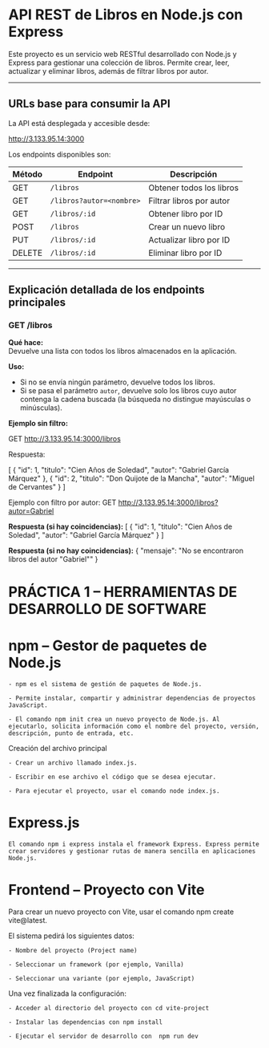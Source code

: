 # API REST de Libros en Node.js con Express

Este proyecto es un servicio web RESTful desarrollado con Node.js y Express para gestionar una colección de libros. Permite crear, leer, actualizar y eliminar libros, además de filtrar libros por autor.

---

## URLs base para consumir la API

La API está desplegada y accesible desde:

http://3.133.95.14:3000


Los endpoints disponibles son:

| Método | Endpoint                         | Descripción                   |
|--------|---------------------------------|-------------------------------|
| GET    | `/libros`                      | Obtener todos los libros       |
| GET    | `/libros?autor=<nombre>`       | Filtrar libros por autor       |
| GET    | `/libros/:id`                  | Obtener libro por ID           |
| POST   | `/libros`                      | Crear un nuevo libro           |
| PUT    | `/libros/:id`                  | Actualizar libro por ID        |
| DELETE | `/libros/:id`                  | Eliminar libro por ID          |

---

## Explicación detallada de los endpoints principales

### GET /libros

**Qué hace:**  
Devuelve una lista con todos los libros almacenados en la aplicación.

**Uso:**  
- Si no se envía ningún parámetro, devuelve todos los libros.  
- Si se pasa el parámetro `autor`, devuelve solo los libros cuyo autor contenga la cadena buscada (la búsqueda no distingue mayúsculas o minúsculas).

**Ejemplo sin filtro:**

GET http://3.133.95.14:3000/libros


Respuesta:

[
  {
    "id": 1,
    "titulo": "Cien Años de Soledad",
    "autor": "Gabriel García Márquez"
  },
  {
    "id": 2,
    "titulo": "Don Quijote de la Mancha",
    "autor": "Miguel de Cervantes"
  }
]

Ejemplo con filtro por autor:
GET http://3.133.95.14:3000/libros?autor=Gabriel

**Respuesta (si hay coincidencias):**
[
  {
    "id": 1,
    "titulo": "Cien Años de Soledad",
    "autor": "Gabriel García Márquez"
  }
]

**Respuesta (si no hay coincidencias):**
{
  "mensaje": "No se encontraron libros del autor \"Gabriel\""
}





# PRÁCTICA 1 – HERRAMIENTAS DE DESARROLLO DE SOFTWARE

# npm – Gestor de paquetes de Node.js

    - npm es el sistema de gestión de paquetes de Node.js. 
    
    - Permite instalar, compartir y administrar dependencias de proyectos JavaScript.

    - El comando npm init crea un nuevo proyecto de Node.js. Al ejecutarlo, solicita información como el nombre del proyecto, versión, descripción, punto de entrada, etc.

Creación del archivo principal

    - Crear un archivo llamado index.js.

    - Escribir en ese archivo el código que se desea ejecutar.

    - Para ejecutar el proyecto, usar el comando node index.js.

# Express.js

    El comando npm i express instala el framework Express. Express permite crear servidores y gestionar rutas de manera sencilla en aplicaciones Node.js.

# Frontend – Proyecto con Vite

Para crear un nuevo proyecto con Vite, usar el comando npm create vite@latest.

El sistema pedirá los siguientes datos:

    - Nombre del proyecto (Project name)

    - Seleccionar un framework (por ejemplo, Vanilla)

    - Seleccionar una variante (por ejemplo, JavaScript)

Una vez finalizada la configuración:

    - Acceder al directorio del proyecto con cd vite-project

    - Instalar las dependencias con npm install

    - Ejecutar el servidor de desarrollo con  npm run dev
